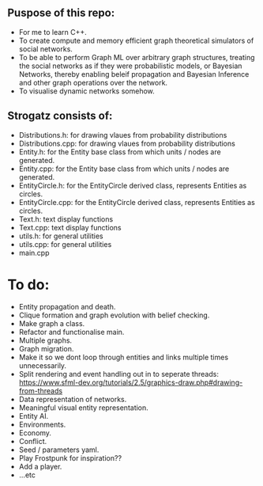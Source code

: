 ## Puspose of this repo:
- For me to learn C++.
- To create compute and memory efficient graph theoretical simulators of social networks.
- To be able to perform Graph ML over arbitrary graph structures, treating the social networks as if they were probabilistic models, or Bayesian Networks, thereby enabling beleif propagation and Bayesian Inference and other graph operations over the network.
- To visualise dynamic networks somehow.

## Strogatz consists of:
- Distributions.h: for drawing vlaues from probability distributions
- Distributions.cpp: for drawing vlaues from probability distributions
- Entity.h: for the Entity base class from which units / nodes are generated.
- Entity.cpp: for the Entity base class from which units / nodes are generated.
- EntityCircle.h: for the EntityCircle derived class, represents Entities as circles.
- EntityCircle.cpp: for the EntityCircle derived class, represents Entities as circles.
- Text.h: text display functions
- Text.cpp: text display functions
- utils.h: for general utilities
- utils.cpp: for general utilities
- main.cpp

# To do:
- Entity propagation and death.
- Clique formation and graph evolution with belief checking.
- Make graph a class.
- Refactor and functionalise main.
- Multiple graphs.
- Graph migration.
- Make it so we dont loop through entities and links multiple times unnecessarily.
- Split rendering and event handling out in to seperate threads: 
	https://www.sfml-dev.org/tutorials/2.5/graphics-draw.php#drawing-from-threads
- Data representation of networks.
- Meaningful visual entity representation.
- Entity AI.
- Environments.
- Economy.
- Conflict.
- Seed / parameters yaml.
- Play Frostpunk for inspiration??
- Add a player.
- ...etc
